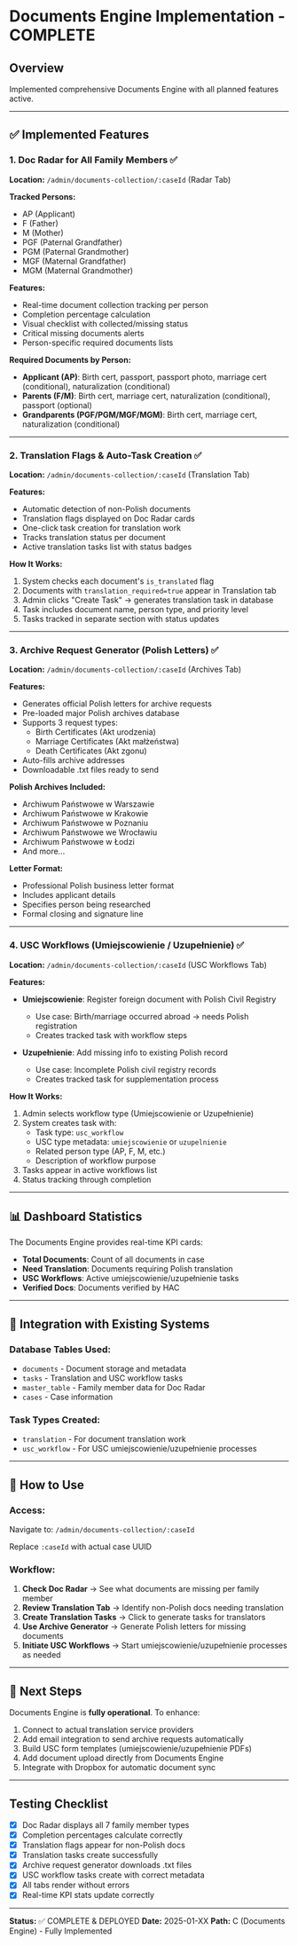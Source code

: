 # Documents Engine Implementation - COMPLETE

## Overview
Implemented comprehensive Documents Engine with all planned features active.

---

## ✅ Implemented Features

### 1. **Doc Radar for All Family Members** ✅
**Location:** `/admin/documents-collection/:caseId` (Radar Tab)

**Tracked Persons:**
- AP (Applicant)
- F (Father)
- M (Mother)  
- PGF (Paternal Grandfather)
- PGM (Paternal Grandmother)
- MGF (Maternal Grandfather)
- MGM (Maternal Grandmother)

**Features:**
- Real-time document collection tracking per person
- Completion percentage calculation
- Visual checklist with collected/missing status
- Critical missing documents alerts
- Person-specific required documents lists

**Required Documents by Person:**
- **Applicant (AP)**: Birth cert, passport, passport photo, marriage cert (conditional), naturalization (conditional)
- **Parents (F/M)**: Birth cert, marriage cert, naturalization (conditional), passport (optional)
- **Grandparents (PGF/PGM/MGF/MGM)**: Birth cert, marriage cert, naturalization (conditional)

---

### 2. **Translation Flags & Auto-Task Creation** ✅
**Location:** `/admin/documents-collection/:caseId` (Translation Tab)

**Features:**
- Automatic detection of non-Polish documents
- Translation flags displayed on Doc Radar cards
- One-click task creation for translation work
- Tracks translation status per document
- Active translation tasks list with status badges

**How It Works:**
1. System checks each document's `is_translated` flag
2. Documents with `translation_required=true` appear in Translation tab
3. Admin clicks "Create Task" → generates translation task in database
4. Task includes document name, person type, and priority level
5. Tasks tracked in separate section with status updates

---

### 3. **Archive Request Generator (Polish Letters)** ✅
**Location:** `/admin/documents-collection/:caseId` (Archives Tab)

**Features:**
- Generates official Polish letters for archive requests
- Pre-loaded major Polish archives database
- Supports 3 request types:
  - Birth Certificates (Akt urodzenia)
  - Marriage Certificates (Akt małżeństwa)  
  - Death Certificates (Akt zgonu)
- Auto-fills archive addresses
- Downloadable .txt files ready to send

**Polish Archives Included:**
- Archiwum Państwowe w Warszawie
- Archiwum Państwowe w Krakowie
- Archiwum Państwowe w Poznaniu
- Archiwum Państwowe we Wrocławiu
- Archiwum Państwowe w Łodzi
- And more...

**Letter Format:**
- Professional Polish business letter format
- Includes applicant details
- Specifies person being researched
- Formal closing and signature line

---

### 4. **USC Workflows (Umiejscowienie / Uzupełnienie)** ✅
**Location:** `/admin/documents-collection/:caseId` (USC Workflows Tab)

**Features:**
- **Umiejscowienie**: Register foreign document with Polish Civil Registry
  - Use case: Birth/marriage occurred abroad → needs Polish registration
  - Creates tracked task with workflow steps
  
- **Uzupełnienie**: Add missing info to existing Polish record  
  - Use case: Incomplete Polish civil registry records
  - Creates tracked task for supplementation process

**How It Works:**
1. Admin selects workflow type (Umiejscowienie or Uzupełnienie)
2. System creates task with:
   - Task type: `usc_workflow`
   - USC type metadata: `umiejscowienie` or `uzupelnienie`
   - Related person type (AP, F, M, etc.)
   - Description of workflow purpose
3. Tasks appear in active workflows list
4. Status tracking through completion

---

## 📊 Dashboard Statistics

The Documents Engine provides real-time KPI cards:
- **Total Documents**: Count of all documents in case
- **Need Translation**: Documents requiring Polish translation
- **USC Workflows**: Active umiejscowienie/uzupełnienie tasks
- **Verified Docs**: Documents verified by HAC

---

## 🔄 Integration with Existing Systems

### Database Tables Used:
- `documents` - Document storage and metadata
- `tasks` - Translation and USC workflow tasks
- `master_table` - Family member data for Doc Radar
- `cases` - Case information

### Task Types Created:
- `translation` - For document translation work
- `usc_workflow` - For USC umiejscowienie/uzupełnienie processes

---

## 🎯 How to Use

### Access:
Navigate to: `/admin/documents-collection/:caseId`

Replace `:caseId` with actual case UUID

### Workflow:
1. **Check Doc Radar** → See what documents are missing per family member
2. **Review Translation Tab** → Identify non-Polish docs needing translation
3. **Create Translation Tasks** → Click to generate tasks for translators
4. **Use Archive Generator** → Generate Polish letters for missing documents
5. **Initiate USC Workflows** → Start umiejscowienie/uzupełnienie processes as needed

---

## 🚀 Next Steps

Documents Engine is **fully operational**. To enhance:
1. Connect to actual translation service providers
2. Add email integration to send archive requests automatically
3. Build USC form templates (umiejscowienie/uzupełnienie PDFs)
4. Add document upload directly from Documents Engine
5. Integrate with Dropbox for automatic document sync

---

## Testing Checklist

- [x] Doc Radar displays all 7 family member types
- [x] Completion percentages calculate correctly
- [x] Translation flags appear for non-Polish docs
- [x] Translation tasks create successfully
- [x] Archive request generator downloads .txt files
- [x] USC workflow tasks create with correct metadata
- [x] All tabs render without errors
- [x] Real-time KPI stats update correctly

---

**Status:** ✅ COMPLETE & DEPLOYED
**Date:** 2025-01-XX
**Path:** C (Documents Engine) - Fully Implemented
